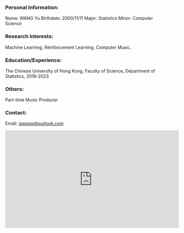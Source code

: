 ### Personal Information:

Name: WANG Yu
Birthdate: 2000/11/11
Major: Statistics
Minor: Computer Science

### Research Interests:
Machine Learning, Reinforcement Learning, Computer Music.

### Education/Experience:
The Chinese University of Hong Kong, Faculty of Science, Department of Statistics, 2018-2023

### Others:
Part-time Music Producer

### Contact:
Email: iaspisw@outlook.com

<iframe width="560" height="315" src="https://www.youtube.com/embed/UnIhRpIT7nc" title="YouTube video player" frameborder="0" allow="accelerometer; autoplay; clipboard-write; encrypted-media; gyroscope; picture-in-picture" allowfullscreen></iframe>
